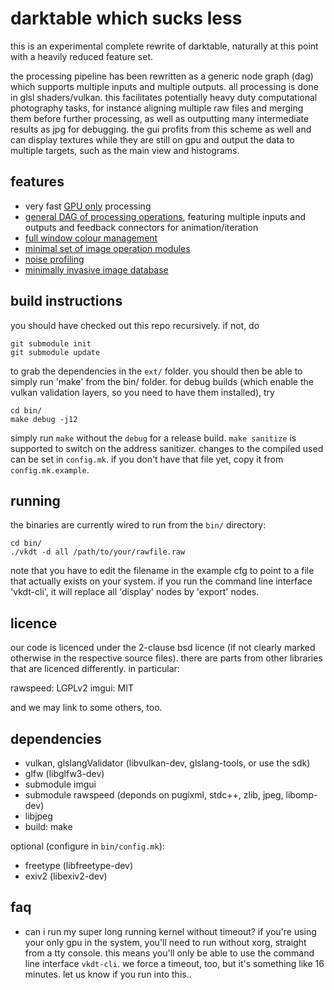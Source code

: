 # darktable which sucks less

this is an experimental complete rewrite of darktable, naturally at this point
with a heavily reduced feature set.

the processing pipeline has been rewritten as a generic node graph (dag) which
supports multiple inputs and multiple outputs. all processing is done in glsl
shaders/vulkan. this facilitates potentially heavy duty computational
photography tasks, for instance aligning multiple raw files and merging them
before further processing, as well as outputting many intermediate results as
jpg for debugging. the gui profits from this scheme as well and can display
textures while they are still on gpu and output the data to multiple
targets, such as the main view and histograms.

## features

* very fast [GPU only](src/qvk/readme.md) processing
* [general DAG of processing operations](src/pipe/readme.md), featuring multiple inputs and outputs and
  feedback connectors for animation/iteration
* [full window colour management](doc/colourmanagement.md)
* [minimal set of image operation modules](src/pipe/modules/readme.md)
* [noise profiling](doc/noiseprofiling.md)
* [minimally invasive image database](src/db/readme.md)

## build instructions

you should have checked out this repo recursively. if not, do
```
git submodule init
git submodule update
```
to grab the dependencies in the `ext/` folder. you should then be able to
simply run 'make' from the bin/ folder. for debug builds (which enable the
vulkan validation layers, so you need to have them installed), try

```
cd bin/
make debug -j12
```

simply run `make` without the `debug` for a release build. `make sanitize` is
supported to switch on the address sanitizer. changes to the compiled used can
be set in `config.mk`. if you don't have that file yet, copy it from
`config.mk.example`.

## running

the binaries are currently wired to run from the `bin/` directory:
```
cd bin/
./vkdt -d all /path/to/your/rawfile.raw
```
note that you have to edit the filename in the example cfg to point to a file
that actually exists on your system. if you run the command line interface
'vkdt-cli', it will replace all 'display' nodes by 'export' nodes.

## licence

our code is licenced under the 2-clause bsd licence (if not clearly marked
otherwise in the respective source files). there are parts from other libraries
that are licenced differently. in particular:

rawspeed:     LGPLv2
imgui:        MIT

and we may link to some others, too.

## dependencies
* vulkan, glslangValidator (libvulkan-dev, glslang-tools, or use the sdk)
* glfw (libglfw3-dev)
* submodule imgui
* submodule rawspeed (deponds on pugixml, stdc++, zlib, jpeg, libomp-dev)
* libjpeg
* build: make

optional (configure in `bin/config.mk`):
* freetype (libfreetype-dev)
* exiv2 (libexiv2-dev)


## faq
* can i run my super long running kernel without timeout?
if you're using your only gpu in the system, you'll need to run without xorg,
straight from a tty console. this means you'll only be able to use the
command line interface `vkdt-cli`. we force a timeout, too, but it's
something like 16 minutes. let us know if you run into this..
